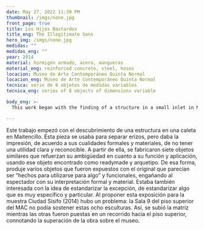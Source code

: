 ```yaml
---
date: May 27, 2022 11:39 PM
thumbnail: /imgs/none.jpg
front_page: true
title: Los Hijos Bastardos
title_eng: The Illegitimate Sons
hero_img: /imgs/none.jpg
medidas: ""
medidas_eng: ""
year: 2014
material: hormigón armado, acero, mangueras
material_eng: reinforced concrete, steel, hoses
locacion: Museo de Arte Contemporáneo Quinta Normal
locacion_eng: Museo de Arte Contemporáneo Quinta Normal
tecnica: serie de 8 objetos de medidas variables
tecnica_eng: series of 8 objects of dimensions variable

body_eng: >-
  This work began with the finding of a structure in a small inlet in Maitencillo, Chile. It was used to separate sea urchins, but it gave the impression, due to its form and material qualities, to have no clear and detectable utility.  According to the original, seven similar objects were fabricated to reinforce its ambiguity through its function and application status, using that found object as an archetype and readymade. In that way, I produced several objects that were displayed with the original that seemed to be “made to be used for something” and functional, deceiving the public with their formal and material interpretation.  I was also interested with the idea of standardizing the exception, of standardizing something that is very specific and particular.  When I proposed this exhibition for the show Ciudad Sísifo (2014) there was a problem: the room in which they were about to stand in the Museum of Contemporary Art couldn’t hold this eight structures.  This way, the prototype was left on the upper floor while the others were put in an itinerary to the second floor. This assumed the overcoming of the work over the museum.

---
```

Este trabajo empezó con el descubrimiento de una estructura en una caleta en Maitencillo.  Esta pieza se usaba para separar erizos, pero daba la impresión, de acuerdo a sus cualidades formales y materiales, de no tener una utilidad clara y reconocible.  A partir de ella, se fabricaron siete objetos similares que refuerzan su ambigüedad en cuanto a su función y aplicación, usando ese objeto encontrado como readymade y arquetipo.  De esa forma,  produje varios objetos que fueron expuestos con el original que parecían ser “hechos para utilizarse para algo” y funcionales, engañando al espectador con su interpretación formal y material. Estaba también interesada con la idea de estandarizar la excepción, de estandarizar algo que es muy específico y particular.  Al proponer esta exposición para la muestra Ciudad Sísifo (2014) hubo un problema: la Sala 9 del piso superior del MAC no podía sostener estas ocho esculturas.  Así, se subió la matriz mientras las otras fueron puestas en un recorrido hacia el piso superior, connotando la superación de la obra sobre el museo.